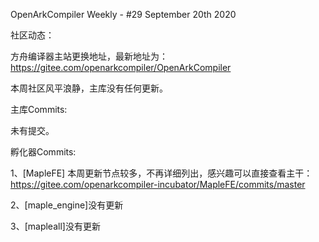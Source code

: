 OpenArkCompiler Weekly - #29 September 20th 2020

社区动态：

方舟编译器主站更换地址，最新地址为：https://gitee.com/openarkcompiler/OpenArkCompiler

本周社区风平浪静，主库没有任何更新。

主库Commits:

未有提交。

孵化器Commits:

1、[MapleFE] 本周更新节点较多，不再详细列出，感兴趣可以直接查看主干：
https://gitee.com/openarkcompiler-incubator/MapleFE/commits/master

2、[maple_engine]没有更新

3、[mapleall]没有更新
